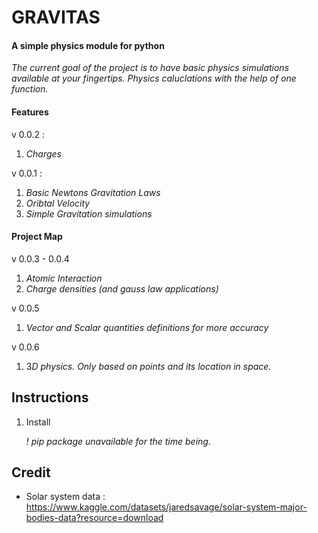 # GRAVITAS
#### A simple physics module for python

*The current goal of the project is to have basic physics simulations available at your fingertips. Physics caluclations with the help of one function.*

#### Features
v 0.0.2 :

   1. *Charges*

v 0.0.1 :

   1. *Basic Newtons Gravitation Laws*
   2. *Oribtal Velocity*
   3. *Simple Gravitation simulations*

#### Project Map
v 0.0.3 - 0.0.4

   1. *Atomic Interaction*
   2. *Charge densities (and gauss law applications)*

v 0.0.5

   1. *Vector and Scalar quantities definitions for more accuracy*

v 0.0.6

   1. 3*D physics. Only based on points and its location in space.*

## Instructions

1. Install 

	*! pip package unavailable for the time being.*

## Credit
* Solar system data : https://www.kaggle.com/datasets/jaredsavage/solar-system-major-bodies-data?resource=download
